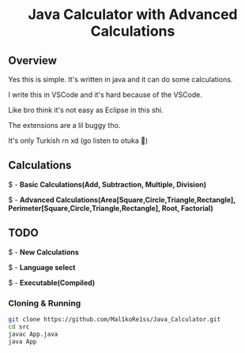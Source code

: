 <h1 align="center">Java Calculator with Advanced Calculations</h1>

## Overview

Yes this is simple. It's written in java and it can do some calculations.

I write this in VSCode and it's hard because of the VSCode.

Like bro think it's not easy as Eclipse in this shi.

The extensions are a lil buggy tho.

It's only Turkish rn xd (go listen to otuka 🙏)

## Calculations

$ - **Basic Calculations(Add, Subtraction, Multiple, Division)**

$ - **Advanced Calculations(Area[Square,Circle,Triangle,Rectangle], Perimeter[Square,Circle,Triangle,Rectangle], Root, Factorial)**

## TODO

$ - **New Calculations**

$ - **Language select**

$ - **Executable(Compiled)**

### Cloning & Running
```bash
git clone https://github.com/Mal1koRe1ss/Java_Calculator.git
cd src
javac App.java
java App
```